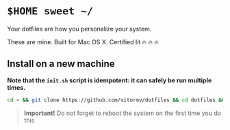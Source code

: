 # `$HOME sweet ~/`

Your dotfiles are how you personalize your system.

These are mine. Built for Mac OS X. Certified lit 🔥 🔥 🔥

## Install on a new machine

**Note that the `init.sh` script is idempotent: it can safely be run multiple times.**

```bash
cd ~ && git clone https://github.com/vitormv/dotfiles && cd dotfiles && ./init.sh
```


> **Important!** Do not forget to reboot the system on the first time you do this
